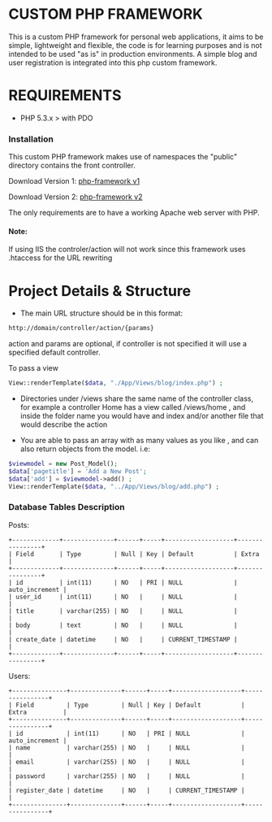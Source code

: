 # CUSTOM PHP FRAMEWORK


This is a custom PHP framework for personal web applications, it aims to be simple, lightweight and flexible, the code is for learning purposes and is not intended to be used "as is" in production environments.
A simple blog and user registration is integrated into this php custom framework.

# REQUIREMENTS
- PHP 5.3.x > with PDO


### Installation
This custom PHP framework makes use of namespaces the "public" directory contains the front controller.

Download Version 1:
[php-framework v1](http://juancadima.com/projects/phpframework-shared-hosting.zip)


Download Version 2:
[php-framework v2](http://juancadima.com/downloads/phpframeworkv2/phpframeworkv2.zip)

The only requirements are to have a working Apache web server with PHP.
#### Note: 
If using IIS the controler/action will not work since this framework uses .htaccess for the URL rewriting

# Project Details & Structure
- The main URL structure should be in this format: 
```bash
http://domain/controller/action/{params}
```
action and params are optional, if controller is not specified it will use a specified default controller.

To pass a view
```php
View::renderTemplate($data, "./App/Views/blog/index.php") ;
```

- Directories under /views share the same name of the controller class, for example a controller Home has a view called /views/home , and inside the folder name you would have and index and/or another file that would describe the action

- You are able to pass an array with as many values as you like , and can also return objects from the model. i.e: 
```php
$viewmodel = new Post_Model();
$data['pagetitle'] = 'Add a New Post';
$data['add'] = $viewmodel->add() ;
View::renderTemplate($data, "../App/Views/blog/add.php") ;
```


### Database Tables Description
Posts:
```mysql
+-------------+--------------+------+-----+-------------------+----------------+
| Field       | Type         | Null | Key | Default           | Extra          |
+-------------+--------------+------+-----+-------------------+----------------+
| id          | int(11)      | NO   | PRI | NULL              | auto_increment |
| user_id     | int(11)      | NO   |     | NULL              |                |
| title       | varchar(255) | NO   |     | NULL              |                |
| body        | text         | NO   |     | NULL              |                |
| create_date | datetime     | NO   |     | CURRENT_TIMESTAMP |                |
+-------------+--------------+------+-----+-------------------+----------------+
```

Users:
```mysql
+---------------+--------------+------+-----+-------------------+----------------+
| Field         | Type         | Null | Key | Default           | Extra          |
+---------------+--------------+------+-----+-------------------+----------------+
| id            | int(11)      | NO   | PRI | NULL              | auto_increment |
| name          | varchar(255) | NO   |     | NULL              |                |
| email         | varchar(255) | NO   |     | NULL              |                |
| password      | varchar(255) | NO   |     | NULL              |                |
| register_date | datetime     | NO   |     | CURRENT_TIMESTAMP |                |
+---------------+--------------+------+-----+-------------------+----------------+
```








